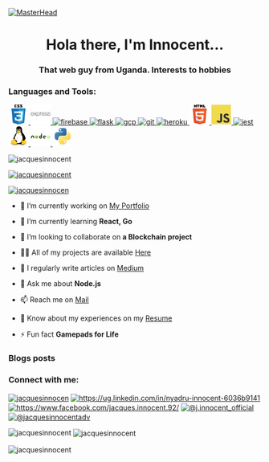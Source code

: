 [![MasterHead](https://user-images.githubusercontent.com/74038190/241765440-80728820-e06b-4f96-9c9e-9df46f0cc0a5.gif)](https://rishavchanda.io)

<h1 align="center">Hola there, I'm Innocent...</h1>
<h3 align="center">That web guy from Uganda. Interests to hobbies</h3>

<h3 align="left">Languages and Tools:</h3>
<p align="left"> <a href="https://www.w3schools.com/css/" target="_blank" rel="noreferrer"> <img src="https://raw.githubusercontent.com/devicons/devicon/master/icons/css3/css3-original-wordmark.svg" alt="css3" width="40" height="40"/> </a> <a href="https://expressjs.com" target="_blank" rel="noreferrer"> <img src="https://raw.githubusercontent.com/devicons/devicon/master/icons/express/express-original-wordmark.svg" alt="express" width="40" height="40"/> </a> <a href="https://firebase.google.com/" target="_blank" rel="noreferrer"> <img src="https://www.vectorlogo.zone/logos/firebase/firebase-icon.svg" alt="firebase" width="40" height="40"/> </a> <a href="https://flask.palletsprojects.com/" target="_blank" rel="noreferrer"> <img src="https://www.vectorlogo.zone/logos/pocoo_flask/pocoo_flask-icon.svg" alt="flask" width="40" height="40"/> </a> <a href="https://cloud.google.com" target="_blank" rel="noreferrer"> <img src="https://www.vectorlogo.zone/logos/google_cloud/google_cloud-icon.svg" alt="gcp" width="40" height="40"/> </a> <a href="https://git-scm.com/" target="_blank" rel="noreferrer"> <img src="https://www.vectorlogo.zone/logos/git-scm/git-scm-icon.svg" alt="git" width="40" height="40"/> </a> <a href="https://heroku.com" target="_blank" rel="noreferrer"> <img src="https://www.vectorlogo.zone/logos/heroku/heroku-icon.svg" alt="heroku" width="40" height="40"/> </a> <a href="https://www.w3.org/html/" target="_blank" rel="noreferrer"> <img src="https://raw.githubusercontent.com/devicons/devicon/master/icons/html5/html5-original-wordmark.svg" alt="html5" width="40" height="40"/> </a> <a href="https://developer.mozilla.org/en-US/docs/Web/JavaScript" target="_blank" rel="noreferrer"> <img src="https://raw.githubusercontent.com/devicons/devicon/master/icons/javascript/javascript-original.svg" alt="javascript" width="40" height="40"/> </a> <a href="https://jestjs.io" target="_blank" rel="noreferrer"> <img src="https://www.vectorlogo.zone/logos/jestjsio/jestjsio-icon.svg" alt="jest" width="40" height="40"/> </a> <a href="https://www.linux.org/" target="_blank" rel="noreferrer"> <img src="https://raw.githubusercontent.com/devicons/devicon/master/icons/linux/linux-original.svg" alt="linux" width="40" height="40"/> </a> <a href="https://nodejs.org" target="_blank" rel="noreferrer"> <img src="https://raw.githubusercontent.com/devicons/devicon/master/icons/nodejs/nodejs-original-wordmark.svg" alt="nodejs" width="40" height="40"/> </a> <a href="https://www.python.org" target="_blank" rel="noreferrer"> <img src="https://raw.githubusercontent.com/devicons/devicon/master/icons/python/python-original.svg" alt="python"
 width="40" height="40"/> </a> </p>

<p align="left"> <img src="https://komarev.com/ghpvc/?username=jacquesinnocent&label=Profile%20views&color=0e75b6&style=flat" alt="jacquesinnocent" /> </p>

<p align="left"> <a href="https://github.com/ryo-ma/github-profile-trophy"><img src="https://github-profile-trophy.vercel.app/?username=jacquesinnocent" alt="jacquesinnocent" /></a> </p>

<p align="left"> <a href="https://twitter.com/jacquesinnocen" target="blank"><img src="https://img.shields.io/twitter/follow/jacquesinnocen?logo=twitter&style=for-the-badge" alt="jacquesinnocen" /></a> </p>

- 🔭 I’m currently working on [My Portfolio](https://nyadruinnocent.netlify.app/)

- 🌱 I’m currently learning **React, Go**

- 👯 I’m looking to collaborate on **a Blockchain project**

- 👨‍💻 All of my projects are available [Here](https://nyadruinnocent.netlify.app/)

- 📝 I regularly write articles on [Medium](https://medium.com/@jacquesinnocentadv)

- 💬 Ask me about **Node.js**

- 📫 Reach me on [Mail](mailto:jacquesinnocentadv@gmail.com)

- 📄 Know about my experiences on my [Resume](https://drive.google.com/file/d/13zj1jibluYV6SzLznJl6BtlwzFCsGXPO/view?usp=sharing)

- ⚡ Fun fact **Gamepads for Life**

### Blogs posts
<!-- BLOG-POST-LIST:START -->
<!-- BLOG-POST-LIST:END -->

<h3 align="left">Connect with me:</h3>
<p align="left">
<a href="https://twitter.com/jacquesinnocen" target="blank"><img align="center" src="https://raw.githubusercontent.com/rahuldkjain/github-profile-readme-generator/master/src/images/icons/Social/twitter.svg" alt="jacquesinnocen" height="30" width="40" /></a>
<a href="https://linkedin.com/in/https://ug.linkedin.com/in/nyadru-innocent-6036b9141" target="blank"><img align="center" src="https://raw.githubusercontent.com/rahuldkjain/github-profile-readme-generator/master/src/images/icons/Social/linked-in-alt.svg" alt="https://ug.linkedin.com/in/nyadru-innocent-6036b9141" height="30" width="40" /></a>
<a href="https://fb.com/https://www.facebook.com/jacques.innocent.92/" target="blank"><img align="center" src="https://raw.githubusercontent.com/rahuldkjain/github-profile-readme-generator/master/src/images/icons/Social/facebook.svg" alt="https://www.facebook.com/jacques.innocent.92/" height="30" width="40" /></a>
<a href="https://instagram.com/@j.innocent_official" target="blank"><img align="center" src="https://raw.githubusercontent.com/rahuldkjain/github-profile-readme-generator/master/src/images/icons/Social/instagram.svg" alt="@j.innocent_official" height="30" width="40" /></a>
<a href="https://medium.com/@jacquesinnocentadv" target="blank"><img align="center" src="https://raw.githubusercontent.com/rahuldkjain/github-profile-readme-generator/master/src/images/icons/Social/medium.svg" alt="@jacquesinnocentadv" height="30" width="40" /></a>
</p>



<p><img align="left" src="https://github-readme-stats.vercel.app/api/top-langs?username=jacquesinnocent&show_icons=true&locale=en&layout=compact" alt="jacquesinnocent" /></p>

<p>&nbsp;<img align="center" src="https://github-readme-stats.vercel.app/api?username=jacquesinnocent&show_icons=true&locale=en" alt="jacquesinnocent" /></p>

<p><img align="center" src="https://github-readme-streak-stats.herokuapp.com/?user=jacquesinnocent&" alt="jacquesinnocent" /></p>
